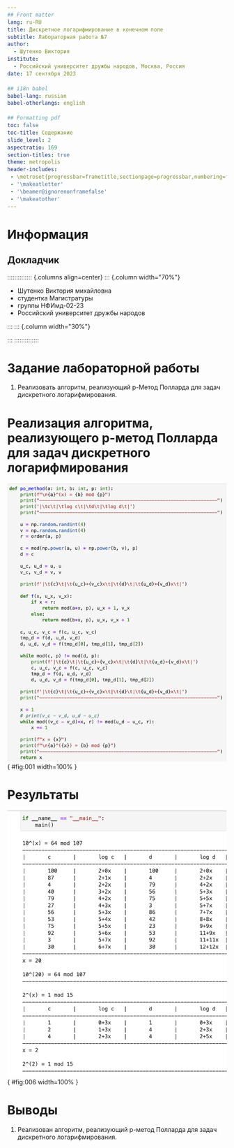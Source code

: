 ```yaml
---
## Front matter
lang: ru-RU
title: Дискретное логарифмирование в конечном поле
subtitle: Лабораторная работа №7
author:
  - Шутенко Виктория
institute:
  - Российский университет дружбы народов, Москва, Россия
date: 17 сентября 2023

## i18n babel
babel-lang: russian
babel-otherlangs: english

## Formatting pdf
toc: false
toc-title: Содержание
slide_level: 2
aspectratio: 169
section-titles: true
theme: metropolis
header-includes:
 - \metroset{progressbar=frametitle,sectionpage=progressbar,numbering=fraction}
 - '\makeatletter'
 - '\beamer@ignorenonframefalse'
 - '\makeatother'
---
```


# Информация

## Докладчик

:::::::::::::: {.columns align=center}
::: {.column width="70%"}

  * Шутенко Виктория михайловна
  * студентка Магистратуры
  * группы НФИмд-02-23
  * Российский университет дружбы народов

:::
::: {.column width="30%"}



:::
::::::::::::::

# Задание лабораторной работы

1. Реализовать алгоритм, реализующий р-Метод Полларда для задач дискретного логарифмирования. 
 
#  Реализация алгоритма, реализующего р-метод Полларда для задач дискретного логарифмирования

![Алгоритм, реализующий р-метод Полларда для задач дискретного логарифмирования](images/2.png){ #fig:001 width=100% }


# Результаты 

![Результат](images/1.png){ #fig:006 width=100% }

# Выводы

1. Реализован алгоритм, реализующий р-метод Полларда для задач дискретного логарифмирования.

